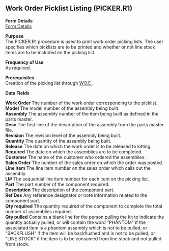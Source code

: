 ##  Work Order Picklist Listing (PICKER.R1)

<PageHeader />

**Form Details**  
[ Form Details ](PICKER-R1-1/README.md)   

**Purpose**  
The PICKER.R1 procedure is used to print work order picking lists. The user
specifies which picklists are to be printed and whether or not line stock
items are to be included on the picking list.

**Frequency of Use**  
As required.

**Prerequisites**  
Creation of the picking list through [ WO.E ](../../PRO-ENTRY/WO-E/README.md) . 

**Data Fields**

**Work Order** The number of the work order corresponding to the picklist.  
**Model** The model number of the assembly being built.  
**Assembly** The assembly number of the item being built as defined in the
parts master.  
**Desc** The first line of the description of the assembly from the parts
master file.  
**Revision** The revision level of the assembly being built.  
**Quantity** The quantity of the assembly being built.  
**Release** The date on which the work order is to be released to kitting.  
**Required** The date on which the assemblies are to be completed.  
**Customer** The name of the customer who ordered the assemblies.  
**Sales Order** The number of the sales order on which the order was posted.  
**Line Item** The line item number on the sales order which calls out the
assembly.  
**LI#** The sequential line item number for each item on the picking list.  
**Part** The part number of the component required.  
**Description** The description of the component part.  
**Ref Des** Any reference designator or note information related to the
component part.  
**Qty required** The quantity required of the component to complete the total
number of assemblies required.  
**Qty pulled** Contains a blank line for the person pulling the kit to
indicate the quantity actually pulled, or will contain the word "PHANTOM" if
the associated item is a phantom assembly which is not to be pulled, or
"BACKFLUSH" if the item will be backflushed and is not to be pulled, or "LINE
STOCK" if the item is to be consumed from line stock and not pulled from
stock.  
  
<badge text= "Version 8.10.57" vertical="middle" />

<PageFooter />